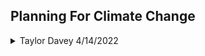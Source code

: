 ## Planning For Climate Change




<details>
  
  <summary> Taylor Davey 4/14/2022 </summary>
  
  "While nations talk, cities act," David Miller
   
  [Why does everyone think cities can save the planet?](https://journals-sagepub-com.ezp-prod1.hul.harvard.edu/doi/full/10.1177/0042098020919081)
Hillary Angelo, David Wachsmuth
  
  1. Agenda 21 is an environmental agenda 
     * Established 1987
     * Introduces **Sustainable Growth**. _Agenda 21 sustainable growth as the way to go forward._
     * Critically is not anti-growth. 
    
  2. **ipcc:** Intergovernmental Panel on Climate Change: 
     * Established 1988
  

![image](https://user-images.githubusercontent.com/34726888/163415773-e152a619-55cf-4d0c-944f-3af630d95c69.png)
  
 
  
 ####  "The understanding of what 'nature' is inspired views about what the city ought to be" Swyngedow and Kaika 2000 
**Scalar difference of problem,** flom molecular to global. Allows space for all the scales in-between (ie local, regional, etc). 
![image](https://user-images.githubusercontent.com/34726888/163417712-d96d2ff5-9640-415d-aee1-ae6c1e1760b8.png)

  
  **Urban Carbon Budgest**
  
  
  1997 Kyoto Protocol. First Environmental Agreement from UN --> 2015 Paris Agreement
  1. Binding Agreements -->Pledge-and-Review
  2. Top-Down --> Bottom-Up
  3. Regulatory --> Catalyze and Facilitate
  
  
  
  ![(black box of power in environemtnal governance, morrison)](https://user-images.githubusercontent.com/34726888/163418364-68ea7bed-eaed-4492-b53f-bdf418837bde.png)

 [Greenhouse Gas Protocol](https://ghgprotocol.org/countries-and-cities)
  
  
  
 ![image](https://user-images.githubusercontent.com/34726888/163419844-d9fd3441-f68a-4302-bc5e-e0ba1b7fc893.png)
Seto et All, Carbon Lock-In 
</details>

